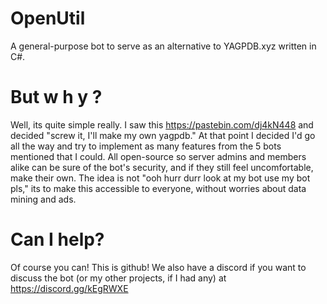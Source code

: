 # OpenUtil
A general-purpose bot to serve as an alternative to YAGPDB.xyz written in C#.

# But w h y ?
Well, its quite simple really. I saw this https://pastebin.com/dj4kN448 and decided "screw it, I'll make my own yagpdb." At that point I decided I'd go all the way and try to implement as many features from the 5 bots mentioned that I could. All open-source so server admins and members alike can be sure of the bot's security, and if they still feel uncomfortable, make their own.
The idea is not "ooh hurr durr look at my bot use my bot pls," its to make this accessible to everyone, without worries about data mining and ads.

# Can I help?
Of course you can! This is github! We also have a discord if you want to discuss the bot (or my other projects, if I had any) at https://discord.gg/kEgRWXE

